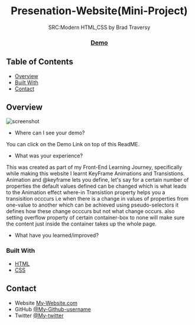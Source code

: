 <!-- Please update value in the {}  -->

<h1 align="center">Presenation-Website(Mini-Project)</h1>

<div align="center">
   SRC:Modern HTML,CSS by Brad Traversy
</div>

<div align="center">
  <h3>
    <a href="https://chilly-169-table.github.io/Presenation-Project/#page-1">
      Demo
    </a>
  </h3>
</div>

<!-- TABLE OF CONTENTS -->

## Table of Contents

- [Overview](#overview)
- [Built With](#built-with)
- [Contact](#contact)


<!-- OVERVIEW -->

## Overview

![screenshot](https://user-images.githubusercontent.com/16707738/92399059-5716eb00-f132-11ea-8b14-bcacdc8ec97b.png)


- Where can I see your demo?
 
You can click on the Demo Link on top of this ReadME.

- What was your experience?

This was created as part of my Front-End Learning Journey, specifically while making this website I learnt KeyFrame Animations and Transistions.
Animation and @keyframe lets you define, let's say for a certain number of properties the default values defined can be changed which is what leads to the Animation effect where-in Transistion property helps you a transisition occcurs i.e when there is a change in values of properties from one-value to another which can be achieved using pseudo-selectors it defines how these change occcurs but not what change occurs.
also setting overflow property of certain container-box to none will make sure the content just inside the container takes up the whole page.

- What have you learned/improved?


### Built With

<!-- This section should list any major frameworks that you built your project using. Here are a few examples.-->

- [HTML](https://developer.mozilla.org/en-US/docs/Web/HTML)
- [CSS](https://developer.mozilla.org/en-US/docs/Web/CSS)


## Contact

- Website [My-Website.com](https://{your-web-site-link})
- GitHub [@My-Github-username](https://{github.com/Chilly-169-table})
- Twitter [@My-twitter](https://{twitter.com/Chilly_16_table})
